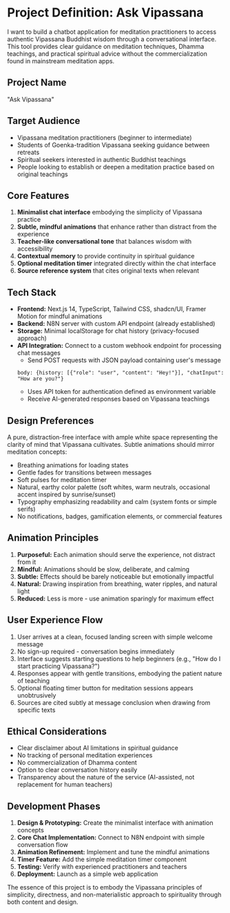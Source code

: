 # Project Definition: Ask Vipassana

I want to build a chatbot application for meditation practitioners to access authentic Vipassana Buddhist wisdom through a conversational interface. This tool provides clear guidance on meditation techniques, Dhamma teachings, and practical spiritual advice without the commercialization found in mainstream meditation apps.

## Project Name
"Ask Vipassana"

## Target Audience
- Vipassana meditation practitioners (beginner to intermediate)
- Students of Goenka-tradition Vipassana seeking guidance between retreats
- Spiritual seekers interested in authentic Buddhist teachings
- People looking to establish or deepen a meditation practice based on original teachings

## Core Features
1. **Minimalist chat interface** embodying the simplicity of Vipassana practice
2. **Subtle, mindful animations** that enhance rather than distract from the experience
3. **Teacher-like conversational tone** that balances wisdom with accessibility
4. **Contextual memory** to provide continuity in spiritual guidance
5. **Optional meditation timer** integrated directly within the chat interface
6. **Source reference system** that cites original texts when relevant

## Tech Stack
- **Frontend:** Next.js 14, TypeScript, Tailwind CSS, shadcn/UI, Framer Motion for mindful animations
- **Backend:** N8N server with custom API endpoint (already established)
- **Storage:** Minimal localStorage for chat history (privacy-focused approach)
- **API Integration:** Connect to a custom webhook endpoint for processing chat messages
  - Send POST requests with JSON payload containing user's message
  ```
  body: {history: [{"role": "user", "content": "Hey!"}], "chatInput": "How are you?"}
  ```
  - Uses API token for authentication defined as environment variable
  - Receive AI-generated responses based on Vipassana teachings

## Design Preferences
A pure, distraction-free interface with ample white space representing the clarity of mind that Vipassana cultivates. Subtle animations should mirror meditation concepts:

- Breathing animations for loading states
- Gentle fades for transitions between messages
- Soft pulses for meditation timer
- Natural, earthy color palette (soft whites, warm neutrals, occasional accent inspired by sunrise/sunset)
- Typography emphasizing readability and calm (system fonts or simple serifs)
- No notifications, badges, gamification elements, or commercial features

## Animation Principles
1. **Purposeful:** Each animation should serve the experience, not distract from it
2. **Mindful:** Animations should be slow, deliberate, and calming
3. **Subtle:** Effects should be barely noticeable but emotionally impactful
4. **Natural:** Drawing inspiration from breathing, water ripples, and natural light
5. **Reduced:** Less is more - use animation sparingly for maximum effect

## User Experience Flow
1. User arrives at a clean, focused landing screen with simple welcome message
2. No sign-up required - conversation begins immediately
3. Interface suggests starting questions to help beginners (e.g., "How do I start practicing Vipassana?")
4. Responses appear with gentle transitions, embodying the patient nature of teaching
5. Optional floating timer button for meditation sessions appears unobtrusively
6. Sources are cited subtly at message conclusion when drawing from specific texts

## Ethical Considerations
- Clear disclaimer about AI limitations in spiritual guidance
- No tracking of personal meditation experiences
- No commercialization of Dhamma content
- Option to clear conversation history easily
- Transparency about the nature of the service (AI-assisted, not replacement for human teachers)

## Development Phases
1. **Design & Prototyping:** Create the minimalist interface with animation concepts
2. **Core Chat Implementation:** Connect to N8N endpoint with simple conversation flow
3. **Animation Refinement:** Implement and tune the mindful animations
4. **Timer Feature:** Add the simple meditation timer component
5. **Testing:** Verify with experienced practitioners and teachers
6. **Deployment:** Launch as a simple web application

The essence of this project is to embody the Vipassana principles of simplicity, directness, and non-materialistic approach to spirituality through both content and design.
